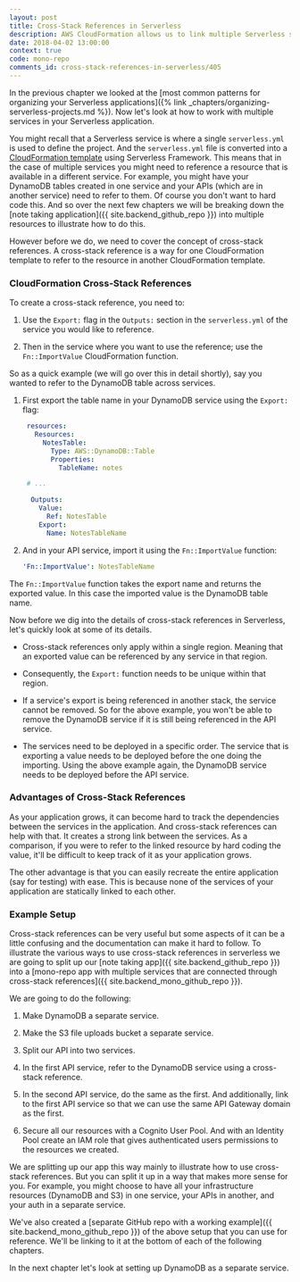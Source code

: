 ```yaml
---
layout: post
title: Cross-Stack References in Serverless
description: AWS CloudFormation allows us to link multiple Serverless services using cross-stack references. A cross-stack reference consists of an "Export" and "Fn::ImportValue". Cross-stack references are useful for tracking the dependencies between Serverless services.
date: 2018-04-02 13:00:00
context: true
code: mono-repo
comments_id: cross-stack-references-in-serverless/405
---
```


In the previous chapter we looked at the [most common patterns for organizing your Serverless applications]({% link _chapters/organizing-serverless-projects.md %}). Now let's look at how to work with multiple services in your Serverless application.

You might recall that a Serverless service is where a single `serverless.yml` is used to define the project. And the `serverless.yml` file is converted into a [CloudFormation template](https://aws.amazon.com/cloudformation/aws-cloudformation-templates/) using Serverless Framework. This means that in the case of multiple services you might need to reference a resource that is available in a different service. For example, you might have your DynamoDB tables created in one service and your APIs (which are in another service) need to refer to them. Of course you don't want to hard code this. And so over the next few chapters we will be breaking down the [note taking application]({{ site.backend_github_repo }}) into multiple resources to illustrate how to do this.

However before we do, we need to cover the concept of cross-stack references. A cross-stack reference is a way for one CloudFormation template to refer to the resource in another CloudFormation template.

### CloudFormation Cross-Stack References

To create a cross-stack reference, you need to:

1. Use the `Export:` flag in the `Outputs:` section in the `serverless.yml` of the service you would like to reference.

2. Then in the service where you want to use the reference; use the `Fn::ImportValue` CloudFormation function.

So as a quick example (we will go over this in detail shortly), say you wanted to refer to the DynamoDB table across services.

1. First export the table name in your DynamoDB service using the `Export:` flag:

   ```yml
    resources:
      Resources:
        NotesTable:
          Type: AWS::DynamoDB::Table
          Properties:
            TableName: notes

    # ...

     Outputs:
       Value:
         Ref: NotesTable
       Export:
         Name: NotesTableName
   ```

2. And in your API service, import it using the `Fn::ImportValue` function:

   ```yml
   'Fn::ImportValue': NotesTableName
   ```

The `Fn::ImportValue` function takes the export name and returns the exported value. In this case the imported value is the DynamoDB table name.

Now before we dig into the details of cross-stack references in Serverless, let's quickly look at some of its details.

- Cross-stack references only apply within a single region. Meaning that an exported value can be referenced by any service in that region.

- Consequently, the `Export:` function needs to be unique within that region.

- If a service's export is being referenced in another stack, the service cannot be removed. So for the above example, you won't be able to remove the DynamoDB service if it is still being referenced in the API service.

- The services need to be deployed in a specific order. The service that is exporting a value needs to be deployed before the one doing the importing. Using the above example again, the DynamoDB service needs to be deployed before the API service.

### Advantages of Cross-Stack References

As your application grows, it can become hard to track the dependencies between the services in the application. And cross-stack references can help with that. It creates a strong link between the services. As a comparison, if you were to refer to the linked resource by hard coding the value, it'll be difficult to keep track of it as your application grows.

The other advantage is that you can easily recreate the entire application (say for testing) with ease. This is because none of the services of your application are statically linked to each other.

### Example Setup

Cross-stack references can be very useful but some aspects of it can be a little confusing and the documentation can make it hard to follow. To illustrate the various ways to use cross-stack references in serverless we are going to split up our [note taking app]({{ site.backend_github_repo }}) into a [mono-repo app with multiple services that are connected through cross-stack references]({{ site.backend_mono_github_repo }}).

We are going to do the following:

1. Make DynamoDB a separate service.

2. Make the S3 file uploads bucket a separate service.

3. Split our API into two services.

4. In the first API service, refer to the DynamoDB service using a cross-stack reference.

5. In the second API service, do the same as the first. And additionally, link to the first API service so that we can use the same API Gateway domain as the first.

6. Secure all our resources with a Cognito User Pool. And with an Identity Pool create an IAM role that gives authenticated users permissions to the resources we created.

We are splitting up our app this way mainly to illustrate how to use cross-stack references. But you can split it up in a way that makes more sense for you. For example, you might choose to have all your infrastructure resources (DynamoDB and S3) in one service, your APIs in another, and your auth in a separate service.

We've also created a [separate GitHub repo with a working example]({{ site.backend_mono_github_repo }}) of the above setup that you can use for reference. We'll be linking to it at the bottom of each of the following chapters.

In the next chapter let's look at setting up DynamoDB as a separate service.
